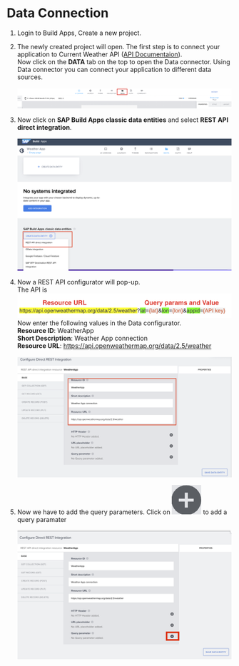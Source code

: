 # Data Connection

1. Login to Build Apps, Create a new project.

2. The newly created project will open. The first step is to connect your application to Current Weather API (<a href="https://openweathermap.org/current">API Documentaion</a>).<br>
Now click on the <b>DATA</b> tab on the top to open the Data connector. 
Using Data connector you can connect your application to different data sources.<br><br>
![](images/1%20Data%20tab.png)

3. Now click on <b>SAP Build Apps classic data entities</b> and select <b>REST API direct integration</b>.<br><br>
![](images/03.png)

4. Now a REST API configurator will pop-up.<br> 
The API is 
![](images/Screenshot%202023-02-07%20at%2011.36.09.png)
Now enter the following values in the Data configurator.<br>
<b>Resource ID</b>: WeatherApp<br>
<b>Short Description</b>: Weather App connection<br>
<b>Resource URL</b>: https://api.openweathermap.org/data/2.5/weather<br><br>
![](images/Screenshot%202023-02-07%20at%2011.29.54.png)

5. Now we have to add the query parameters. Click on ![](images/Screenshot%202023-02-07%20at%2011.51.48.png) to add a query paramater<br><br>
![](images/Screenshot%202023-02-07%20at%2011.40.10.png)

